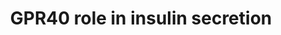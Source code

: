 ---
annotations:
- id: CL:0000169
  parent: native cell
  type: Cell Type Ontology
  value: type B pancreatic cell
- id: PW:0000125
  parent: signaling pathway
  type: Pathway Ontology
  value: G protein mediated signaling pathway
- id: PW:0000674
  parent: regulatory pathway
  type: Pathway Ontology
  value: insulin secretion pathway
- id: PW:0000003
  parent: signaling pathway
  type: Pathway Ontology
  value: signaling pathway
authors:
- Siddiqa
- Egonw
- AlexanderPico
- Khanspers
- Mkutmon
- Fehrhart
- MaintBot
- Eweitz
citedin:
- link: PMC9154116
  title: Target and drug predictions for SARS-CoV-2 infection in hepatocellular carcinoma
    patients (2022)
- link: PMC8912249
  title: Identification of the shared gene signatures and pathways between sarcopenia
    and type 2 diabetes mellitus (2022)
communities: []
description: G-protein-coupled receptor GPR40 (also known as Free fatty acid receptor
  1, FFAR1) is a seven trans-membrane domain receptor which is predominantly expressed
  in pancreatic beta cells. It plays an essential role in fatty acid amplification
  of glucose-induced insulin secretion. GPR40 agonists are in second phase of preclinical
  trials for treatment of diabetes because of their role in improved glucose control.    Binding
  of free fatty acids to GPR40 initiates a downstream signaling cascade which involves
  activation of a transducer protein, guanine nucleotide-binding protein subunit alpha-11
  (GNA11). Next, phospholipase C (PLC) hormone is activated.  This hydrolyzes membrane
  phospholipids such as phosphatidylinositol-4-5-biphosphate into second messenger
  molecules inositol-1-4-5-triphosphate (IP3) and diacylglycerol (DAG).   IP3 initiates
  calcium efflux from endoplasmic reticulum and increase intracellular calcium concentration.  Increased
  intracellular calcium concentration is involved in activating the insulin exocytosis
  machinery. DAG on the other hand activates PKD1. PKD1 initiates F-actin remodeling
  and supports the second phase of insulin exocytosis.
last-edited: 2025-05-08
ndex: c8a79edd-8b68-11eb-9e72-0ac135e8bacf
organisms:
- Homo sapiens
redirect_from:
- /index.php/Pathway:WP3958
- /instance/WP3958
- /instance/WP3958_r138946
revision: r138946
schema-jsonld:
- '@context': https://schema.org/
  '@id': https://wikipathways.github.io/pathways/WP3958.html
  '@type': Dataset
  creator:
    '@type': Organization
    name: WikiPathways
  description: G-protein-coupled receptor GPR40 (also known as Free fatty acid receptor
    1, FFAR1) is a seven trans-membrane domain receptor which is predominantly expressed
    in pancreatic beta cells. It plays an essential role in fatty acid amplification
    of glucose-induced insulin secretion. GPR40 agonists are in second phase of preclinical
    trials for treatment of diabetes because of their role in improved glucose control.    Binding
    of free fatty acids to GPR40 initiates a downstream signaling cascade which involves
    activation of a transducer protein, guanine nucleotide-binding protein subunit
    alpha-11 (GNA11). Next, phospholipase C (PLC) hormone is activated.  This hydrolyzes
    membrane phospholipids such as phosphatidylinositol-4-5-biphosphate into second
    messenger molecules inositol-1-4-5-triphosphate (IP3) and diacylglycerol (DAG).   IP3
    initiates calcium efflux from endoplasmic reticulum and increase intracellular
    calcium concentration.  Increased intracellular calcium concentration is involved
    in activating the insulin exocytosis machinery. DAG on the other hand activates
    PKD1. PKD1 initiates F-actin remodeling and supports the second phase of insulin
    exocytosis.
  keywords:
  - Ca2+
  - DAG
  - GNA11
  - GPR40
  - IP3R
  - Inositol 3-phosphate
  - PKD1
  - PLCB1
  - PLCB2
  - PLCB3
  - PLCD1
  - PLCD3
  - PLCE1
  - PLCG1
  - PLCG2
  - PLCH1
  - PLCL1
  - PLCZ1
  license: CC0
  name: GPR40 role in insulin secretion
seo: CreativeWork
title: GPR40 role in insulin secretion
wpid: WP3958
---